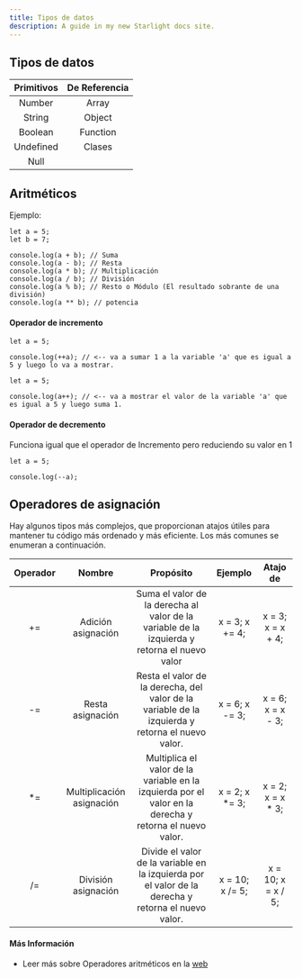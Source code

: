 ```yaml
---
title: Tipos de datos
description: A guide in my new Starlight docs site.
---
```

## Tipos de datos

|Primitivos | De Referencia |
|:---:|:--:|
| Number | Array |
| String | Object |
| Boolean | Function|
| Undefined | Clases |
| Null | |

## Aritméticos

Ejemplo:

```
let a = 5;
let b = 7;

console.log(a + b); // Suma
console.log(a - b); // Resta
console.log(a * b); // Multiplicación
console.log(a / b); // División
console.log(a % b); // Resto o Módulo (El resultado sobrante de una división)
console.log(a ** b); // potencia
```

#### Operador de incremento

```
let a = 5;

console.log(++a); // <-- va a sumar 1 a la variable 'a' que es igual a 5 y luego lo va a mostrar.
```

```
let a = 5;

console.log(a++); // <-- va a mostrar el valor de la variable 'a' que es igual a 5 y luego suma 1.
```

#### Operador de decremento

Funciona igual que el operador de Incremento pero reduciendo su valor en 1

```
let a = 5;

console.log(--a);
```

## Operadores de asignación

Hay algunos tipos más complejos, que proporcionan atajos útiles para mantener tu código más ordenado y más eficiente. Los más comunes se enumeran a continuación.

| Operador | Nombre | Propósito | Ejemplo | Atajo de |
|:----:|:----:|:----:|:----:|:----:|
| += | Adición asignación | Suma el valor de la derecha al valor de la variable de la izquierda y retorna el nuevo valor | x = 3; x += 4;| x = 3; x = x + 4; |
| -= | Resta asignación | Resta el valor de la derecha, del valor de la variable de la izquierda y retorna el nuevo valor. | x = 6; x -= 3; | x = 6; x = x - 3; |
| *= | Multiplicación asignación | Multiplica el valor de la variable en la izquierda por el valor en la derecha y retorna el nuevo valor. | x = 2; x *= 3; | x = 2; x = x * 3; |
| /= | División asignación | Divide el valor de la variable en la izquierda por el valor de la derecha y retorna el nuevo valor. | x = 10; x /= 5; | x = 10; x = x / 5; |

#### Más Información

- Leer más sobre Operadores aritméticos en la [web](https://developer.mozilla.org/es/docs/Learn/JavaScript/First_steps/Math)